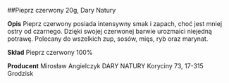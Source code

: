 ##Pieprz czerwony 20g, Dary Natury

**Opis** Pieprz czerwony posiada intensywny smak i zapach, choć jest mniej ostry od czarnego. Dzięki swojej czerwonej barwie urozmaici niejedną potrawę. Polecany do wszelkich zup, sosów, mięs, ryb oraz marynat. 

**Skład** Pieprz czerwony 100%

**Producent** Mirosław Angielczyk DARY NATURY
Koryciny 73, 17-315 Grodzisk